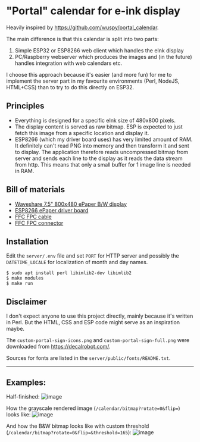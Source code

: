 # "Portal" calendar for e-ink display

Heavily inspired by https://github.com/wuspy/portal_calendar.

The main difference is that this calendar is split into two parts:
 1. Simple ESP32 or ESP8266 web client which handles the eInk display
 2. PC/Raspberry webserver which produces the images and (in the future) handles integration with web calendars etc.
 
I choose this approach because it's easier (and more fun) for me to implement the server part in my favourite environments (Perl, NodeJS, HTML+CSS) than to try to do this directly on ESP32.


## Principles

- Everything is designed for a specific eInk size of 480x800 pixels. 
- The display content is served as raw bitmap. ESP is expected to just fetch this image from a specific location and display it.
- ESP8266 (which my driver board uses) has very limited amount of RAM. It definitely can't read PNG into memory and then transform it and sent to display. The application therefore reads uncompressed bitmap from server and sends each line to the display as it reads the data stream from http. This means that only a small buffer for 1 image line is needed in RAM.


## Bill of materials
- [Waveshare 7.5" 800x480 ePaper B/W display](https://www.laskakit.cz/waveshare-7-5--640x384-epaper-raw-displej-bw/)
- [ESP8266 ePaper driver board](https://www.laskakit.cz/waveshare-esp8266-e-paper-raw-panel-driver-board/)
- [FFC FPC cable](https://www.laskakit.cz/ffc-fpc-nestineny-flexibilni-kabel-awm-20624-80c-60v-0-5mm-24pin--20cm/)
- [FFC FPC connector](https://www.laskakit.cz/laskakit-e-paper-ffc-fpc-24pin-atapter/)


## Installation 
Edit the `server/.env` file and set `PORT` for HTTP server and possibly the `DATETIME_LOCALE` for localization of month and day names.
```
$ sudo apt install perl libimlib2-dev libimlib2
$ make modules
$ make run
```

## Disclaimer

I don't expect anyone to use this project directly, mainly because it's written in Perl. But the HTML, CSS and ESP code might serve as an inspiration maybe.

The `custom-portal-sign-icons.png` and `custom-portal-sign-full.png` were downloaded from https://decalrobot.com/. 

Sources for fonts are listed in the `server/public/fonts/README.txt`.

---

## Examples:

Half-finished:
![image](https://user-images.githubusercontent.com/16558674/214158618-31573f8c-0cd9-4471-a230-aabc3bd393cd.png)

How the grayscale rendered image (`/calendar/bitmap?rotate=0&flip=`) looks like:
![image](https://user-images.githubusercontent.com/16558674/214158921-2f32e729-0c1f-4a88-ba1f-8cc30d49ce02.png)

And how the B&W bitmap looks like with custom threshold (`/calendar/bitmap?rotate=0&flip=&threshold=165`):
![image](https://user-images.githubusercontent.com/16558674/214159074-c412f859-92c3-431f-9361-c70cbd15db3c.png)

